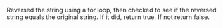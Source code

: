 Reversed the string using a for loop, then checked to see if 
the reversed string equals the original string. If it did, 
return true. If not return false.
